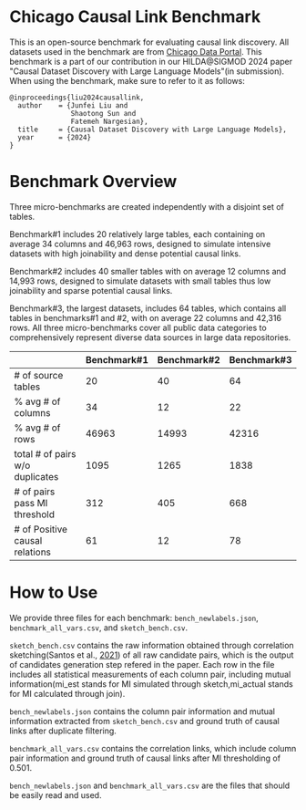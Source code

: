 Chicago Causal Link Benchmark
==============================================

This is an open-source benchmark for evaluating causal link discovery. All datasets used in the benchmark are from [Chicago Data Portal](https://data.cityofchicago.org/). This benchmark is a part of our contribution in our HILDA@SIGMOD 2024 paper "Causal Dataset Discovery with Large Language Models"(in submission). When using the benchmark, make sure to refer to it as follows:

```TeX
@inproceedings{liu2024causallink,
  author    = {Junfei Liu and
               Shaotong Sun and
               Fatemeh Nargesian},
  title     = {Causal Dataset Discovery with Large Language Models},
  year      = {2024}
}
```

Benchmark Overview
=========
Three micro-benchmarks are created independently with a disjoint set of tables. 

Benchmark\#1 includes 20 relatively large tables, each containing on average 34 columns and 46,963 rows, designed to simulate intensive datasets with high joinability and dense potential causal links.

Benchmark\#2 includes 40 smaller tables with on average 12 columns and 14,993 rows, designed to simulate datasets with small tables thus low joinability and sparse potential causal links.

Benchmark\#3, the largest datasets, includes 64 tables, which contains all tables in benchmarks\#1 and \#2, with on average 22 columns and 42,316 rows. All three micro-benchmarks cover all public data categories to comprehensively represent diverse data sources in large data repositories.

|                                  | Benchmark\#1 | Benchmark\#2 | Benchmark\#3 |
|----------------------------------|-----------------------|-----------------------|-----------------------|
| \# of source tables              | 20                    | 40                    | 64                    |
| % avg \# of columns              | 34                    | 12                    | 22                    |
| % avg \# of rows                 | 46963                 | 14993                 | 42316                 |
| total \# of pairs w/o duplicates | 1095                  | 1265                  | 1838                  |
| \# of pairs pass MI threshold    | 312                   | 405                   | 668                   |
| \# of Positive causal relations  | 61                    | 12                    | 78                    |


How to Use
=========
We provide three files for each benchmark: `bench_newlabels.json`, `benchmark_all_vars.csv`, and `sketch_bench.csv`.

`sketch_bench.csv` contains the raw information obtained through correlation sketching(Santos et al., [2021](http://dx.doi.org/10.1145/3448016.3458456)) of all raw candidate pairs, which is the output of candidates generation step refered in the paper. Each row in the file includes all statistical measurements of each column pair, including mutual information(mi_est stands for MI simulated through sketch,mi_actual stands for MI calculated through join).

`bench_newlabels.json` contains the column pair information and mutual information extracted from `sketch_bench.csv` and ground truth of causal links after duplicate filtering. 

`benchmark_all_vars.csv` contains the correlation links, which include column pair information and ground truth of causal links after MI thresholding of 0.501.

`bench_newlabels.json` and `benchmark_all_vars.csv` are the files that should be easily read and used.
